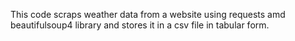 This code scraps weather data from a website using requests amd beautifulsoup4 library and stores it in a csv file in tabular form. 
